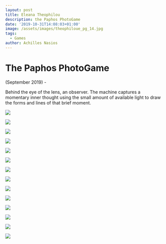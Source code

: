 ```yaml
---
layout: post
title: Eleana Theophilou
description: the Paphos PhotoGame
date: '2019-10-31T14:08:03+01:00'
image: /assets/images/theophiloue_pg_14.jpg
tags:
  - Games
author: Achilles Nasios
---
```

# The Paphos PhotoGame

(September 2019) -

Behind the eye of the lens, an observer. The machine captures a momentary inner thought using the small amount of available light to draw the forms and lines of that brief moment.

![](/assets/images/theophiloue_pg_01.jpg)

![](/assets/images/theophiloue_pg_02.jpg)

![](/assets/images/theophiloue_pg_03.jpg)

![](/assets/images/theophiloue_pg_04.jpg)

![](/assets/images/theophiloue_pg_05.jpg)

![](/assets/images/theophiloue_pg_06.jpg)

![](/assets/images/theophiloue_pg_07.jpg)

![](/assets/images/theophiloue_pg_08.jpg)

![](/assets/images/theophiloue_pg_09.jpg)

![](/assets/images/theophiloue_pg_10.jpg)

![](/assets/images/theophiloue_pg_11.jpg)

![](/assets/images/theophiloue_pg_12.jpg)

![](/assets/images/theophiloue_pg_13.jpg)

![](/assets/images/theophiloue_pg_14.jpg)
